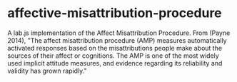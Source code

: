 # affective-misattribution-procedure
A lab.js implementation of the Affect Misattribution Procedure. From (Payne 2014), "The affect misattribution procedure (AMP) measures automatically activated responses based on the misattributions people make about the sources of their affect or cognitions. The AMP is one of the most widely used implicit attitude measures, and evidence regarding its reliability and validity has grown rapidly."
